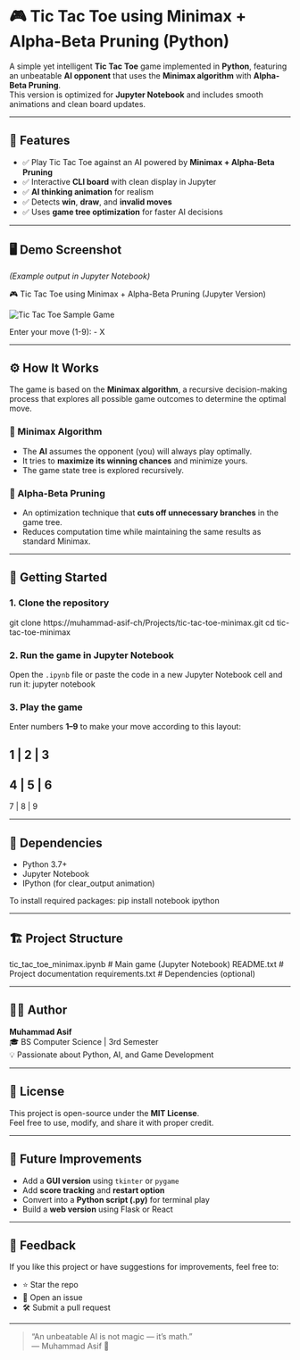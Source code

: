 # 🎮 Tic Tac Toe using Minimax + Alpha-Beta Pruning (Python)

A simple yet intelligent **Tic Tac Toe** game implemented in **Python**, featuring an unbeatable **AI opponent** that uses the **Minimax algorithm** with **Alpha-Beta Pruning**.  
This version is optimized for **Jupyter Notebook** and includes smooth animations and clean board updates.

---

## 🧠 Features

- ✅ Play Tic Tac Toe against an AI powered by **Minimax + Alpha-Beta Pruning**  
- ✅ Interactive **CLI board** with clean display in Jupyter  
- ✅ **AI thinking animation** for realism  
- ✅ Detects **win**, **draw**, and **invalid moves**  
- ✅ Uses **game tree optimization** for faster AI decisions  

---

## 🖥️ Demo Screenshot

*(Example output in Jupyter Notebook)*

🎮 Tic Tac Toe using Minimax + Alpha-Beta Pruning (Jupyter Version)

![Tic Tac Toe Sample Game](https://raw.githubusercontent.com/muhammadasifcs/assets/main/tictactoe-sample.png)


Enter your move (1-9): - X

---

## ⚙️ How It Works

The game is based on the **Minimax algorithm**, a recursive decision-making process that explores all possible game outcomes to determine the optimal move.

### 🔹 Minimax Algorithm
- The **AI** assumes the opponent (you) will always play optimally.  
- It tries to **maximize its winning chances** and minimize yours.  
- The game state tree is explored recursively.

### 🔹 Alpha-Beta Pruning
- An optimization technique that **cuts off unnecessary branches** in the game tree.  
- Reduces computation time while maintaining the same results as standard Minimax.

---

## 🚀 Getting Started

### 1. Clone the repository
git clone https://muhammad-asif-ch/Projects/tic-tac-toe-minimax.git
cd tic-tac-toe-minimax

### 2. Run the game in Jupyter Notebook
Open the `.ipynb` file or paste the code in a new Jupyter Notebook cell and run it:
jupyter notebook

### 3. Play the game
Enter numbers **1–9** to make your move according to this layout:

1 | 2 | 3
---------
4 | 5 | 6
---------
7 | 8 | 9

---

## 🧩 Dependencies

- Python 3.7+
- Jupyter Notebook
- IPython (for clear_output animation)

To install required packages:
pip install notebook ipython

---

## 🏗️ Project Structure

tic_tac_toe_minimax.ipynb   # Main game (Jupyter Notebook)
README.txt                  # Project documentation
requirements.txt            # Dependencies (optional)

---

## 🧑‍💻 Author

**Muhammad Asif**  
🎓 BS Computer Science | 3rd Semester  
💡 Passionate about Python, AI, and Game Development  

---

## 📜 License

This project is open-source under the **MIT License**.  
Feel free to use, modify, and share it with proper credit.

---

## 🌟 Future Improvements

- Add a **GUI version** using `tkinter` or `pygame`  
- Add **score tracking** and **restart option**  
- Convert into a **Python script (.py)** for terminal play  
- Build a **web version** using Flask or React  

---

## 💬 Feedback

If you like this project or have suggestions for improvements, feel free to:
- ⭐ Star the repo  
- 🐞 Open an issue  
- 🛠️ Submit a pull request

---

> “An unbeatable AI is not magic — it’s math.”  
> — Muhammad Asif 🧠
